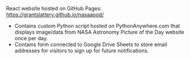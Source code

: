 React website hosted on GitHub Pages: https://grantslattery.github.io/nasaapod/
- Contains custom Python script hosted on PythonAnywhere.com that displays image/data from NASA Astronomy Picture of the Day website once per day. 
- Contains form connected to Google Drive Sheets to store email addresses for visitors to sign up for future notifications. 
